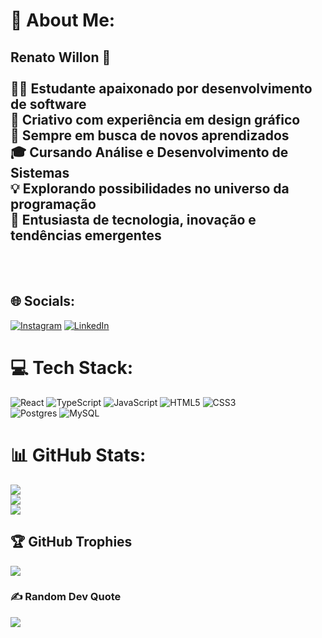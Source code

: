 # 💫 About Me:
## Renato Willon 🚀<br><br>👨‍💻 Estudante apaixonado por desenvolvimento de software <br>🎨 Criativo com experiência em design gráfico  <br>🧠 Sempre em busca de novos aprendizados <br> 🎓 Cursando Análise e Desenvolvimento de Sistemas <br>💡 Explorando possibilidades no universo da programação  <br>🚀 Entusiasta de tecnologia, inovação e tendências emergentes

  <br><br>


## 🌐 Socials:
[![Instagram](https://img.shields.io/badge/Instagram-%23E4405F.svg?logo=Instagram&logoColor=white)](https://instagram.com/renatowillon) 
[![LinkedIn](https://img.shields.io/badge/LinkedIn-%230077B5.svg?logo=linkedin&logoColor=white)](https://www.linkedin.com/in/renato-willon-414ba155/)

# 💻 Tech Stack:
![React](https://img.shields.io/badge/react-%2320232a.svg?style=for-the-badge&logo=react&logoColor=%2361DAFB)
![TypeScript](https://img.shields.io/badge/typescript-%23007ACC.svg?style=for-the-badge&logo=typescript&logoColor=white)
![JavaScript](https://img.shields.io/badge/javascript-%23323330.svg?style=for-the-badge&logo=javascript&logoColor=%23F7DF1E)
![HTML5](https://img.shields.io/badge/html5-%23E34F26.svg?style=for-the-badge&logo=html5&logoColor=white)
![CSS3](https://img.shields.io/badge/css3-%231572B6.svg?style=for-the-badge&logo=css3&logoColor=white)
<br>![Postgres](https://img.shields.io/badge/postgres-%23316192.svg?style=for-the-badge&logo=postgresql&logoColor=white)
![MySQL](https://img.shields.io/badge/mysql-%2300000f.svg?style=for-the-badge&logo=mysql&logoColor=white)

# 📊 GitHub Stats:
![](https://github-readme-stats.vercel.app/api?username=renatowillon&theme=tokyonight&hide_border=false&include_all_commits=true&count_private=false)<br/>
![](https://github-readme-streak-stats.herokuapp.com/?user=renatowillon&theme=tokyonight&hide_border=false)<br/>
![](https://github-readme-stats.vercel.app/api/top-langs/?username=renatowillon&theme=tokyonight&hide_border=false&include_all_commits=true&count_private=false&layout=compact)

## 🏆 GitHub Trophies
![](https://github-profile-trophy.vercel.app/?username=renatowillon&theme=radical&no-frame=false&no-bg=false&margin-w=4)

### ✍️ Random Dev Quote
![](https://quotes-github-readme.vercel.app/api?type=horizontal&theme=radical)

<!-- Proudly created with GPRM ( https://gprm.itsvg.in ) -->

